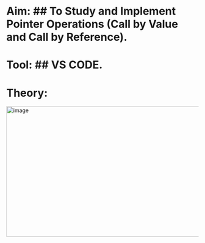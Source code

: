 # Aim: ## To Study and Implement Pointer Operations (Call by Value and Call by Reference).

# Tool: ## VS CODE.

# Theory:

<img width="957" height="343" alt="image" src="https://github.com/user-attachments/assets/94853a5a-1717-473c-a9bf-62ea70493cfd" />
